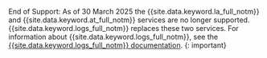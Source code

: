End of Support: As of 30 March 2025 the {{site.data.keyword.la_full_notm}} and {{site.data.keyword.at_full_notm}} services are no longer supported. {{site.data.keyword.logs_full_notm}} replaces these two services. For information about {{site.data.keyword.logs_full_notm}}, see the [{{site.data.keyword.logs_full_notm}} documentation](/docs/cloud-logs).
{: important}
